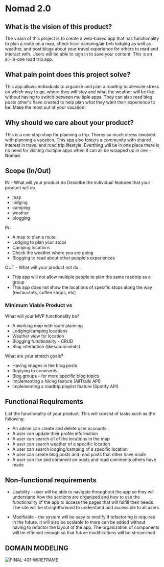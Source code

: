 # Nomad 2.0

## What is the vision of this product?

The vision of this project is to create a web-based app that has functionality to plan a route on
a map, check local camping/air bnb lodging as well as weather, and post blogs about your travel experience for others to read and interact with. Users will be able to sign in to save your content. This is an all-in-one road trip app.

## What pain point does this project solve?

This app allows individuals to organize and plan a roadtrip to alleviate stress on which way to go, where they will stay and what the weather will be like without having to switch between multiple apps. They can also read blog posts other's have created to help plan what they want their experience to be. Make the most out of your vacation!

## Why should we care about your product?

This is a one stop shop for planning a trip. Theres so much stress involved with planning a vacation. This app also fosters a community with shared interest in travel and road trip lifestyle. Everthing will be in one place there is no need for visiting multiple apps when it can all be wrapped up in one - Nomad.

## Scope (In/Out)

IN - What will your product do
Describe the individual features that your product will do.

- map
- lodging
- camping
- weather
- blogging

IN:

- A map to plan a route
- Lodging to plan your stops
- Camping locations
- Check the weather where you are going
- Blogging to read about other people's experiences

OUT - What will your product not do.

- This app will not allow multiple people to plan the same roadtrip as a group
- This app does not show the locations of specific stops along the way (restaurants, coffee shops, etc)

### Minimum Viable Product vs

What will your MVP functionality be?

- A working map with route planning
- Lodging/camping locations
- Weather view for location
- Blogging functionality - CRUD
- Blog interaction (likes/comments)

What are your stretch goals?

- Having images in the blog posts
- Replying to comments
- Blog groups - for more specific blog topics
- Implementing a hiking feature (AllTrails API)
- Implementing a roadtrip playlist feature (Spotify API)

## Functional Requirements

List the functionality of your product. This will consist of tasks such as the following:

- An admin can create and delete user accounts
- A user can update their profile information
- A user can search all of the locations in the map
- A user can search weather of a specific location
- A user can search lodging/camping of a specific location
- A user can create blog posts and read posts that other have made
- A user can like and comment on posts and read comments others have made

## Non-functional requirements

- Usability - user will be able to navigate throughout the app so they will understand how the sections are organized and how to use the functionality of the app to access the pages that will fulfill their needs. The site will be straightforward to understand and accessible to all users

- Modifiable - the system will be easy to modify if refactoring is required in the future. It will also be scalable to more can be added without having to refactor the layout of the app. The organization of components will be efficient enough so that future modifications will be streamlined.  

## DOMAIN MODELING

![FINAL-401-WIREFRAME](./imgs/Screenshot%202023-12-02%20at%201.50.34 PM.png)